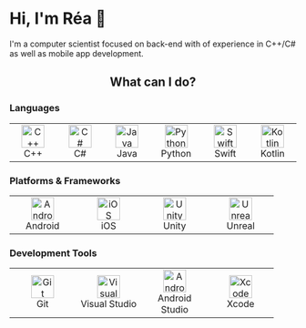 
<h1>Hi, I'm Réa 👋</h1>
<p>I'm a computer scientist focused on back-end with of experience in C++/C# as well as mobile app development. </p> 
<h2 align="center">What can I do? </h2>

<!-- Languages -->
<h3 align="left">Languages</h3>

<table>
  <tr>
    <td align="center" width="100">
      <img src="https://cdn.jsdelivr.net/gh/devicons/devicon/icons/cplusplus/cplusplus-original.svg" width="40" alt="C++"/><br>C++
    </td>
    <td align="center" width="100">
      <img src="https://cdn.jsdelivr.net/gh/devicons/devicon/icons/csharp/csharp-original.svg" width="40" alt="C#"/><br>C#
    </td>
    <td align="center" width="100">
      <img src="https://cdn.jsdelivr.net/gh/devicons/devicon/icons/java/java-original.svg" width="40" alt="Java"/><br>Java
    </td>
    <td align="center" width="100">
      <img src="https://cdn.jsdelivr.net/gh/devicons/devicon/icons/python/python-original.svg" width="40" alt="Python"/><br>Python
    </td>
    <td align="center" width="100">
      <img src="https://cdn.jsdelivr.net/gh/devicons/devicon/icons/swift/swift-original.svg" width="40" alt="Swift"/><br>Swift
    </td>
    <td align="center" width="100">
      <img src="https://cdn.jsdelivr.net/gh/devicons/devicon/icons/kotlin/kotlin-original.svg" width="40" alt="Kotlin"/><br>Kotlin
    </td>
  </tr>
</table>

<!-- Platforms & Frameworks -->
<h3 align="left">Platforms & Frameworks</h3>

<table>
  <tr>
    <td align="center" width="100">
      <img src="https://cdn.jsdelivr.net/gh/devicons/devicon/icons/android/android-original.svg" width="40" alt="Android"/><br>Android
    </td>
    <td align="center" width="100">
      <img src="https://cdn.jsdelivr.net/gh/devicons/devicon/icons/apple/apple-original.svg" width="40" alt="iOS"/><br>iOS
    </td>
    <td align="center" width="100">
      <img src="https://cdn.jsdelivr.net/gh/devicons/devicon/icons/unity/unity-original.svg" width="40" alt="Unity"/><br>Unity
    </td>
    <td align="center" width="100">
      <img src="https://cdn.jsdelivr.net/gh/devicons/devicon/icons/unrealengine/unrealengine-original.svg" width="40" alt="Unreal"/><br>Unreal
    </td>
  </tr>
</table>

<!-- Development Tools -->
<h3 align="left">Development Tools</h3>

<table>
  <tr>
    <td align="center" width="100">
      <img src="https://cdn.jsdelivr.net/gh/devicons/devicon/icons/git/git-original.svg" width="40" alt="Git"/><br>Git
    </td>
    <td align="center" width="100">
      <img src="https://cdn.jsdelivr.net/gh/devicons/devicon/icons/visualstudio/visualstudio-plain.svg" width="40" alt="Visual Studio"/><br>Visual Studio
    </td>
    <td align="center" width="100">
      <img src="https://cdn.jsdelivr.net/gh/devicons/devicon/icons/androidstudio/androidstudio-original.svg" width="40" alt="Android Studio"/><br>Android Studio
    </td>
    <td align="center" width="100">
      <img src="https://developer.apple.com/assets/elements/icons/xcode/xcode-128x128_2x.png" width="40" alt="Xcode"/><br>Xcode
    </td>
  </tr>
</table>


